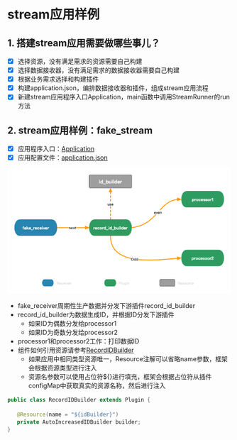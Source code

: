 # stream应用样例

## 1. 搭建stream应用需要做哪些事儿？

 - [x] 选择资源，没有满足需求的资源需要自己构建
 - [x] 选择数据接收器，没有满足需求的数据接收器需要自己构建
 - [x] 根据业务需求选择和构建插件
 - [x] 构建application.json，编排数据接收器和插件，组成stream应用流程
 - [x] 新建stream应用程序入口Application，main函数中调用StreamRunner的run方法

## 2. stream应用样例：fake_stream

 - [x] 应用程序入口：[Application](https://github.com/frankcl/stream/blob/main/stream-test/src/main/java/xin/manong/stream/test/Application.java)
 - [x] 应用配置文件：[application.json](https://github.com/frankcl/stream/blob/main/stream-test/src/main/resources/application.json)

![fake_stream](https://github.com/frankcl/stream/blob/main/image/fake_stream.png)

 * fake_receiver周期性生产数据并分发下游插件record_id_builder
 * record_id_builder为数据生成ID，并根据ID分发下游插件
   * 如果ID为偶数分发给processor1
   * 如果ID为奇数分发给processor2
 * processor1和processor2工作：打印数据ID
 * 组件如何引用资源请参考[RecordIDBuilder](https://github.com/frankcl/stream/blob/main/stream-test/src/main/java/xin/manong/stream/test/plugin/RecordIDBuilder.java)
   * 如果应用中相同类型资源唯一，Resource注解可以省略name参数，框架会根据资源类型进行注入
   * 资源名参数可以使用占位符${}进行填充，框架会根据占位符从插件configMap中获取真实的资源名称，然后进行注入

```java
public class RecordIDBuilder extends Plugin {

   @Resource(name = "${idBuilder}")
   private AutoIncreasedIDBuilder builder;
}
```